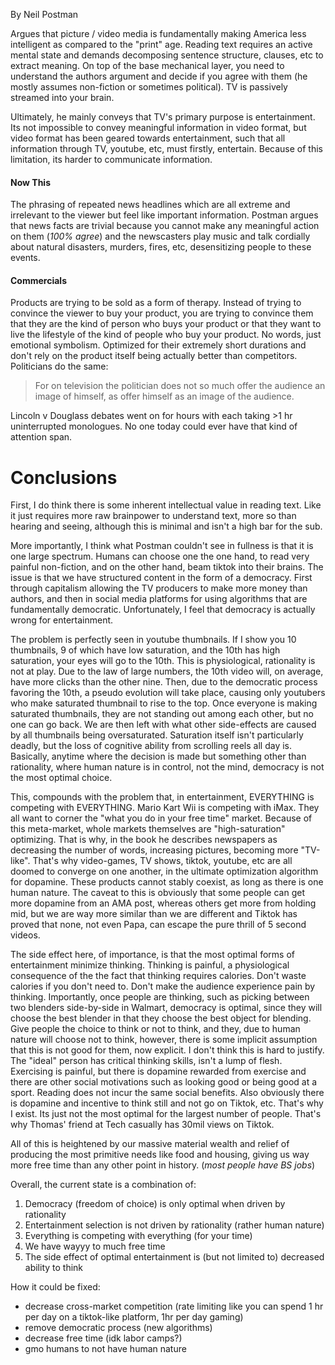 By Neil Postman



Argues that picture / video media is fundamentally making America less intelligent as compared to the "print" age. Reading text requires an active mental state and demands decomposing sentence structure, clauses, etc to extract meaning. On top of the base mechanical layer, you need to understand the authors argument and decide if you agree with them (he mostly assumes non-fiction or sometimes political). TV is passively streamed into your brain.

Ultimately, he mainly conveys that TV's primary purpose is entertainment. Its not impossible to convey meaningful information in video format, but video format has been geared towards entertainment, such that all information through TV, youtube, etc, must firstly, entertain. Because of this limitation, its harder to communicate information.

#### Now This
The phrasing of repeated news headlines which are all extreme and irrelevant to the viewer but feel like important information. Postman argues that news facts are trivial because you cannot make any meaningful action on them (*100% agree*) and the newscasters play music and talk cordially about natural disasters, murders, fires, etc, desensitizing people to these events.

#### Commercials
Products are trying to be sold as a form of therapy. Instead of trying to convince the viewer to buy your product, you are trying to convince them that they are the kind of person who buys your product or that they want to live the lifestyle of the kind of people who buy your product. No words, just emotional symbolism. Optimized for their extremely short durations and don't rely on the product itself being actually better than competitors. 
Politicians do the same:

> For on television the politician does not so much offer the audience an image of himself, as offer himself as an image of the audience. 


Lincoln v Douglass debates went on for hours with each taking >1 hr uninterrupted monologues. No one today could ever have that kind of attention span.





# Conclusions
First, I do think there is some inherent intellectual value in reading text. Like it just requires more raw brainpower to understand text, more so than hearing and seeing, although this is minimal and isn't a high bar for the sub.

More importantly, I think what Postman couldn't see in fullness is that it is one large spectrum. Humans can choose one the one hand, to read very painful non-fiction, and on the other hand, beam tiktok into their brains. The issue is that we have structured content in the form of a democracy. First through capitalism allowing the TV producers to make more money than authors, and then in social media platforms for using algorithms that are fundamentally democratic. Unfortunately, I feel that democracy is actually wrong for entertainment. 

The problem is perfectly seen in youtube thumbnails. If I show you 10 thumbnails, 9 of which have low saturation, and the 10th has high saturation, your eyes will go to the 10th. This is physiological, rationality is not at play. Due to the law of large numbers, the 10th video will, on average, have more clicks than the other nine. Then, due to the democratic process favoring the 10th, a pseudo evolution will take place, causing only youtubers who make saturated thumbnail to rise to the top. Once everyone is making saturated thumbnails, they are not standing out among each other, but no one can go back. We are then left with what other side-effects are caused by all thumbnails being oversaturated. Saturation itself isn't particularly deadly, but the loss of cognitive ability from scrolling reels all day is. Basically, anytime where the decision is made but something other than rationality, where human nature is in control, not the mind, democracy is not the most optimal choice.

This, compounds with the problem that, in entertainment, EVERYTHING is competing with EVERYTHING. Mario Kart Wii is competing with iMax. They all want to corner the "what you do in your free time" market. Because of this meta-market, whole markets themselves are "high-saturation" optimizing. That is why, in the book he describes newspapers as decreasing the number of words, increasing pictures, becoming more "TV-like". That's why video-games, TV shows, tiktok, youtube, etc are all doomed to converge on one another, in the ultimate optimization algorithm for dopamine. These products cannot stably coexist, as long as there is one human nature. The caveat to this is obviously that some people can get more dopamine from an AMA post, whereas others get more from holding mid, but we are way more similar than we are different and Tiktok has proved that none, not even Papa, can escape the pure thrill of 5 second videos. 

The side effect here, of importance, is that the most optimal forms of entertainment minimize thinking. Thinking is painful, a physiological consequence of the the fact that thinking requires calories. Don't waste calories if you don't need to. Don't make the audience experience pain by thinking. Importantly, once people are thinking, such as picking between two blenders side-by-side in Walmart, democracy is optimal, since they will choose the best blender in that they choose the best object for blending. Give people the choice to think or not to think, and they, due to human nature will choose not to think, however, there is some implicit assumption that this is not good for them, now explicit. I don't think this is hard to justify. The "ideal" person has critical thinking skills, isn't a lump of flesh. Exercising is painful, but there is dopamine rewarded from exercise and there are other social motivations such as looking good or being good at a sport. Reading does not incur the same social benefits. Also obviously there is dopamine and incentive to think still and not go on Tiktok, etc. That's why I exist. Its just not the most optimal for the largest number of people. That's why Thomas' friend at Tech casually has 30mil views on Tiktok. 

All of this is heightened by our massive material wealth and relief of producing the most primitive needs like food and housing, giving us way more free time than any other point in history. (*most people have BS jobs*)

Overall, the current state is a combination of:

1. Democracy (freedom of choice) is only optimal when driven by rationality
2. Entertainment selection is not driven by rationality (rather human nature)
3. Everything is competing with everything (for your time)
4. We have wayyy to much free time
5. The side effect of optimal entertainment is (but not limited to) decreased ability to think


How it could be fixed:
- decrease cross-market competition (rate limiting like you can spend 1 hr per day on a tiktok-like platform, 1hr per day gaming)
- remove democratic process (new algorithms)
- decrease free time (idk labor camps?)
- gmo humans to not have human nature